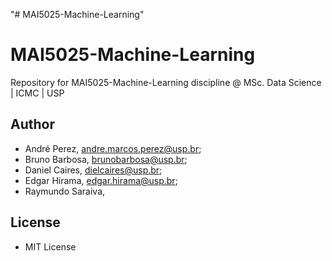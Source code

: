 "# MAI5025-Machine-Learning"

# MAI5025-Machine-Learning
Repository for MAI5025-Machine-Learning discipline @ MSc. Data Science |  ICMC | USP

## Author

  * André Perez, andre.marcos.perez@usp.br;
  * Bruno Barbosa, brunobarbosa@usp.br;
  * Daniel Caires, dielcaires@usp.br;
  * Edgar Hirama, edgar.hirama@usp.br;
  * Raymundo Saraiva,

## License

  * MIT License
